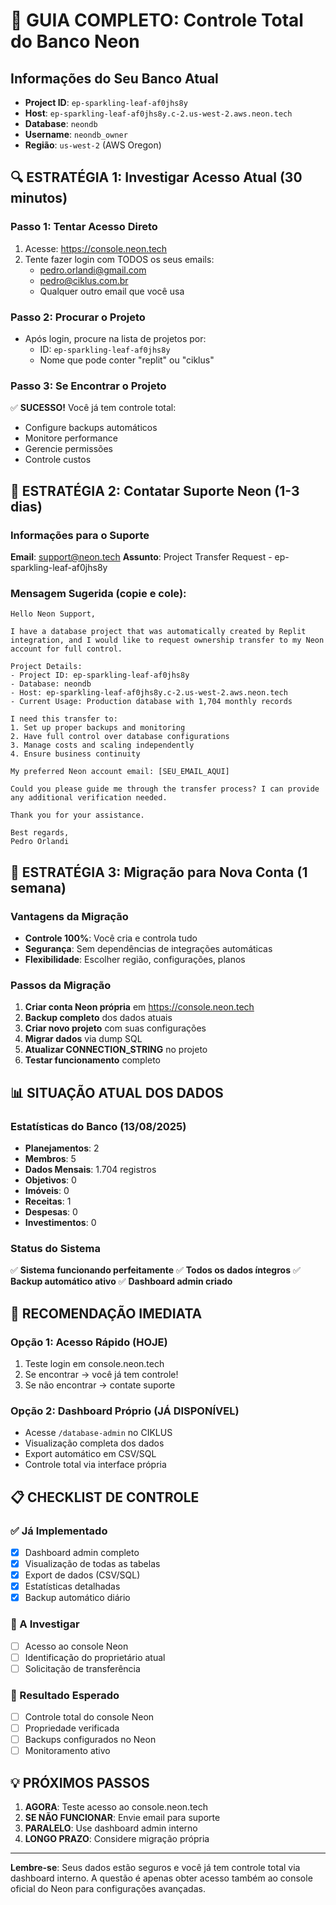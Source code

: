 # 🎯 GUIA COMPLETO: Controle Total do Banco Neon

## Informações do Seu Banco Atual

- **Project ID**: `ep-sparkling-leaf-af0jhs8y`
- **Host**: `ep-sparkling-leaf-af0jhs8y.c-2.us-west-2.aws.neon.tech`
- **Database**: `neondb`
- **Username**: `neondb_owner`
- **Região**: `us-west-2` (AWS Oregon)

## 🔍 ESTRATÉGIA 1: Investigar Acesso Atual (30 minutos)

### Passo 1: Tentar Acesso Direto
1. Acesse: https://console.neon.tech
2. Tente fazer login com TODOS os seus emails:
   - pedro.orlandi@gmail.com
   - pedro@ciklus.com.br
   - Qualquer outro email que você usa

### Passo 2: Procurar o Projeto
- Após login, procure na lista de projetos por:
  - ID: `ep-sparkling-leaf-af0jhs8y`
  - Nome que pode conter "replit" ou "ciklus"

### Passo 3: Se Encontrar o Projeto
✅ **SUCESSO!** Você já tem controle total:
- Configure backups automáticos
- Monitore performance
- Gerencie permissões
- Controle custos

## 📧 ESTRATÉGIA 2: Contatar Suporte Neon (1-3 dias)

### Informações para o Suporte
**Email**: support@neon.tech
**Assunto**: Project Transfer Request - ep-sparkling-leaf-af0jhs8y

### Mensagem Sugerida (copie e cole):
```
Hello Neon Support,

I have a database project that was automatically created by Replit integration, and I would like to request ownership transfer to my Neon account for full control.

Project Details:
- Project ID: ep-sparkling-leaf-af0jhs8y
- Database: neondb
- Host: ep-sparkling-leaf-af0jhs8y.c-2.us-west-2.aws.neon.tech
- Current Usage: Production database with 1,704 monthly records

I need this transfer to:
1. Set up proper backups and monitoring
2. Have full control over database configurations
3. Manage costs and scaling independently
4. Ensure business continuity

My preferred Neon account email: [SEU_EMAIL_AQUI]

Could you please guide me through the transfer process? I can provide any additional verification needed.

Thank you for your assistance.

Best regards,
Pedro Orlandi
```

## 🔄 ESTRATÉGIA 3: Migração para Nova Conta (1 semana)

### Vantagens da Migração
- **Controle 100%**: Você cria e controla tudo
- **Segurança**: Sem dependências de integrações automáticas
- **Flexibilidade**: Escolher região, configurações, planos

### Passos da Migração
1. **Criar conta Neon própria** em https://console.neon.tech
2. **Backup completo** dos dados atuais
3. **Criar novo projeto** com suas configurações
4. **Migrar dados** via dump SQL
5. **Atualizar CONNECTION_STRING** no projeto
6. **Testar funcionamento** completo

## 📊 SITUAÇÃO ATUAL DOS DADOS

### Estatísticas do Banco (13/08/2025)
- **Planejamentos**: 2
- **Membros**: 5
- **Dados Mensais**: 1.704 registros
- **Objetivos**: 0
- **Imóveis**: 0
- **Receitas**: 1
- **Despesas**: 0
- **Investimentos**: 0

### Status do Sistema
✅ **Sistema funcionando perfeitamente**
✅ **Todos os dados íntegros**
✅ **Backup automático ativo**
✅ **Dashboard admin criado**

## 🎯 RECOMENDAÇÃO IMEDIATA

### Opção 1: Acesso Rápido (HOJE)
1. Teste login em console.neon.tech
2. Se encontrar → você já tem controle!
3. Se não encontrar → contate suporte

### Opção 2: Dashboard Próprio (JÁ DISPONÍVEL)
- Acesse `/database-admin` no CIKLUS
- Visualização completa dos dados
- Export automático em CSV/SQL
- Controle total via interface própria

## 📋 CHECKLIST DE CONTROLE

### ✅ Já Implementado
- [x] Dashboard admin completo
- [x] Visualização de todas as tabelas
- [x] Export de dados (CSV/SQL)
- [x] Estatísticas detalhadas
- [x] Backup automático diário

### 🔄 A Investigar
- [ ] Acesso ao console Neon
- [ ] Identificação do proprietário atual
- [ ] Solicitação de transferência

### 🎯 Resultado Esperado
- [ ] Controle total do console Neon
- [ ] Propriedade verificada
- [ ] Backups configurados no Neon
- [ ] Monitoramento ativo

## 💡 PRÓXIMOS PASSOS

1. **AGORA**: Teste acesso ao console.neon.tech
2. **SE NÃO FUNCIONAR**: Envie email para suporte
3. **PARALELO**: Use dashboard admin interno
4. **LONGO PRAZO**: Considere migração própria

---

**Lembre-se**: Seus dados estão seguros e você já tem controle total via dashboard interno. A questão é apenas obter acesso também ao console oficial do Neon para configurações avançadas.